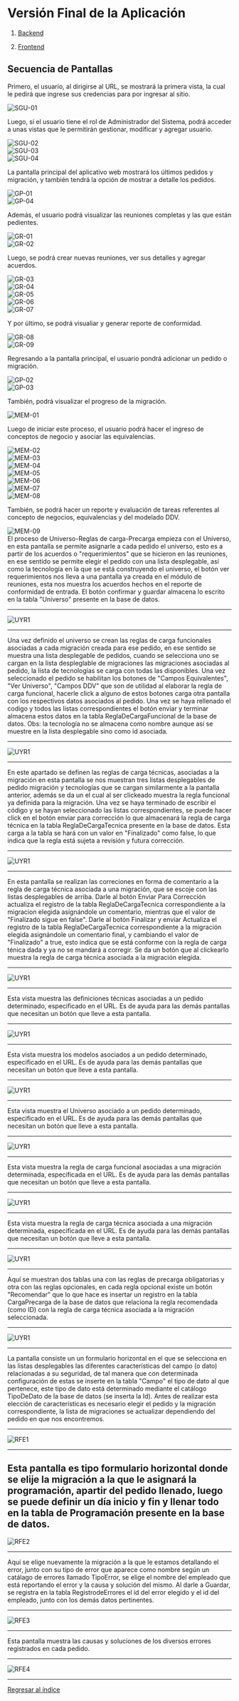 # Versión Final de la Aplicación

1. [Backend](https://github.com/fiis-bd241/grupo03/tree/main/BCP)

2. [Frontend](https://github.com/fiis-bd241/grupo03/tree/main/BCP_frontend)

## Secuencia de Pantallas

Primero, el usuario, al dirigirse al URL, se mostrará la primera vista, la cual le pedirá que ingrese sus credencias para por ingresar al sitio.

<div>
<img src=".\resources\SGU-01.jpeg" alt="SGU-01" style="width: auto; height: auto;"/>
</div>

Luego, si el usuario tiene el rol de Administrador del Sistema, podrá acceder a unas vistas que le permitirán gestionar, modificar y agregar usuario.

<div>
<img src=".\resources\SGU-02.jpeg" alt="SGU-02" style="width: auto; height: auto;"/>
</div>

<div>
<img src=".\resources\SGU-03.jpeg" alt="SGU-03" style="width: auto; height: auto;"/>
</div>

<div>
<img src=".\resources\SGU-04.jpeg" alt="SGU-04" style="width: auto; height: auto;"/>
</div>

La pantalla principal del aplicativo web mostrará los últimos pedidos y migración, y también tendrá la  opción de mostrar a detalle los pedidos.

<div>
<img src=".\resources\GP-01.jpeg" alt="GP-01" style="width: auto; height: auto;"/>
</div>

<div>
<img src=".\resources\GP-04.jpeg" alt="GP-04" style="width: auto; height: auto;"/>
</div>

Además, el usuario podrá visualizar las reuniones completas y las que están pedientes.

<div>
<img src=".\resources\GR-01.jpeg" alt="GR-01" style="width: auto; height: auto;"/>
</div>

<div>
<img src=".\resources\GR-02.jpeg" alt="GR-02" style="width: auto; height: auto;"/>
</div>

Luego, se podrá crear nuevas reuniones, ver sus detalles y agregar acuerdos.

<div>
<img src=".\resources\GR-03.jpeg" alt="GR-03" style="width: auto; height: auto;"/>
</div>

<div>
<img src=".\resources\GR-04.jpeg" alt="GR-04" style="width: auto; height: auto;"/>
</div>

<div>
<img src=".\resources\GR-05.jpeg" alt="GR-05" style="width: auto; height: auto;"/>
</div>

<div>
<img src=".\resources\GR-06.jpeg" alt="GR-06" style="width: auto; height: auto;"/>
</div>

<div>
<img src=".\resources\GR-07.jpeg" alt="GR-07" style="width: auto; height: auto;"/>
</div>

Y por último, se podrá visualiar y generar reporte de conformidad.

<div>
<img src=".\resources\GR-08.jpeg" alt="GR-08" style="width: auto; height: auto;"/>
</div>

<div>
<img src=".\resources\GR-09.jpeg" alt="GR-09" style="width: auto; height: auto;"/>
</div>

Regresando a la pantalla principal, el usuario pondrá adicionar un pedido o migración.

<div>
<img src=".\resources\GP-02.jpeg" alt="GP-02" style="width: auto; height: auto;"/>
</div>

<div>
<img src=".\resources\GP-03.jpeg" alt="GP-03" style="width: auto; height: auto;"/>
</div>

También, podrá visualizar el progreso de la migración.

<div>
<img src=".\resources\MEM-01.jpeg" alt="MEM-01" style="width: auto; height: auto;"/>
</div>

Luego de iniciar este proceso, el usuario podrá hacer el ingreso de conceptos de negocio y asociar las equivalencias.

<div>
<img src=".\resources\MEM-02.jpeg" alt="MEM-02" style="width: auto; height: auto;"/>
</div>

<div>
<img src=".\resources\MEM-03.jpeg" alt="MEM-03" style="width: auto; height: auto;"/>
</div>

<div>
<img src=".\resources\MEM-04.jpeg" alt="MEM-04" style="width: auto; height: auto;"/>
</div>

<div>
<img src=".\resources\MEM-05.jpeg" alt="MEM-05" style="width: auto; height: auto;"/>
</div>

<div>
<img src=".\resources\MEM-06.jpeg" alt="MEM-06" style="width: auto; height: auto;"/>
</div>

<div>
<img src=".\resources\MEM-07.jpeg" alt="MEM-07" style="width: auto; height: auto;"/>
</div>

<div>
<img src=".\resources\MEM-08.jpeg" alt="MEM-08" style="width: auto; height: auto;"/>
</div>

También, se podrá hacer un reporte y evaluación de tareas referentes al concepto de negocios, equivalencias y del modelado DDV.
<div>
<img src=".\resources\MEM-09.jpeg" alt="MEM-09" style="width: auto; height: auto;"/>
</div>
El proceso de Universo-Reglas de carga-Precarga empieza con el Universo, en esta pantalla se permite asignarle a cada pedido el universo, esto es a partir de los acuerdos o "requerimientos" que se hicieron en las reuniones, en ese sentido se permite elegir el pedido con una lista desplegable, así como la tecnología en la que se está construyendo el universo, el botón ver requerimientos nos lleva a una pantalla ya creada en el módulo de reuniones, esta nos muestra los acuerdos hechos en el reporte de conformidad de entrada.
El botón confirmar y guardar almacena lo escrito en la tabla "Universo" presente en la base de datos.

-----------------------------------------------------------------------------------
<div>
<img src=".\resources\V1_UYR.png" alt="UYR1" style="width: auto; height: auto;"/>
</div>

-----------------------------------------------------------------------------------
Una vez definido el universo se crean las reglas de carga funcionales asociadas a cada migración creada para ese pedido, en ese sentido se muestra una lista desplegable de pedidos, cuando se selecciona uno se cargan en la lista despleglable de migraciones las migraciones asociadas al pedido, la lista de tecnologías se carga con todas las disponibles. 
Una vez seleccionado el pedido se habilitan los botones de "Campos Equivalentes", "Ver Universo", "Campos DDV" que son de utilidad al elaborar la regla de carga funcional, hacerle click a alguno de estos botones carga otra pantalla con los respectivos datos asociados al pedido.
Una vez se haya rellenado el codigo y todos las listas correspondientes el botón enviar y terminar almacena estos datos en la tabla ReglaDeCargaFuncional de la base de datos.
Obs: la tecnología no se almacena como nombre aunque así se muestre en la lista desplegable sino como id asociada.

-----------------------------------------------------------------------------------
<div>
<img src=".\resources\V3_UYR.png" alt="UYR1" style="width: auto; height: auto;"/>
</div>

-----------------------------------------------------------------------------------
En este apartado se definen las reglas de carga técnicas, asociadas a la migración en esta pantalla se nos muestran tres listas desplegables de pedido migración y tecnologías que se cargan similarmente a la pantalla anterior, además se da un el cual al ser clickeado muestra la regla funcional ya definida para la migración.
Una vez se haya terminado de escribir el código y se hayan seleccionado las listas correspondientes, se puede hacer click en el botón enviar para corrección lo que almacenará la regla de carga técnica en la tabla ReglaDeCargaTecnica presente en la base de datos. 
Esta carga a la tabla se hará con un valor en "Finalizado" como false, lo que indica que la regla está sujeta a revisión y futura corrección.

-----------------------------------------------------------------------------------
<div>
<img src=".\resources\V4_UYR.png" alt="UYR1" style="width: auto; height: auto;"/>
</div>

-----------------------------------------------------------------------------------
En esta pantalla se realizan las correciones en forma de comentario a la regla de carga técnica asociada a una migración, que se escoje con las listas desplegables de arriba.
Darle al botón Enviar Para Corrección actualiza el registro de la tabla ReglaDeCargaTecnica correspondiente a la migracion elegida asignándole un comentario, mientras que el valor de "Finalizado sigue en false".
Darle al botón Finalizar y enviar Actualiza el registro de la tabla ReglaDeCargaTecnica correspondiente a la migración elegida asignándole un comentario final, y cambiando el valor de "Finalizado" a true, esto indica que se está conforme con la regla de carga ténica dada y ya no se mandará a corregir.
Se da un botón que al clickearlo muestra la regla de carga técnica asociada a la migración elegida.

-----------------------------------------------------------------------------------
<div>
<img src=".\resources\V5_UYR.png" alt="UYR1" style="width: auto; height: auto;"/>
</div>

-----------------------------------------------------------------------------------
Esta vista muestra las definiciones técnicas asociadas a un pedido determinado, especificado en el URL.
Es de ayuda para las demás pantallas que necesitan un botón que lleve a esta pantalla.

-----------------------------------------------------------------------------------
<div>
<img src=".\resources\V6_UYR.png" alt="UYR1" style="width: auto; height: auto;"/>
</div>

-----------------------------------------------------------------------------------
Esta vista muestra los modelos asociados a un pedido determinado, especificado en el URL.
Es de ayuda para las demás pantallas que necesitan un botón que lleve a esta pantalla.

-----------------------------------------------------------------------------------
<div>
<img src=".\resources\V7_UYR.png" alt="UYR1" style="width: auto; height: auto;"/>
</div>

-----------------------------------------------------------------------------------
Esta vista muestra el Universo asociado a un pedido determinado, especificado en el URL.
Es de ayuda para las demás pantallas que necesitan un botón que lleve a esta pantalla.

-----------------------------------------------------------------------------------
<div>
<img src=".\resources\V8_UYR.png" alt="UYR1" style="width: auto; height: auto;"/>
</div>

-----------------------------------------------------------------------------------
Esta vista muestra la regla de carga funcional asociadas a una migración determinada, especificada en el URL.
Es de ayuda para las demás pantallas que necesitan un botón que lleve a esta pantalla.

-----------------------------------------------------------------------------------
<div>
<img src=".\resources\V9_UYR.png" alt="UYR1" style="width: auto; height: auto;"/>
</div>

-----------------------------------------------------------------------------------

Esta vista muestra la regla de carga técnica asociada a una migración determinada, especificada en el URL.
Es de ayuda para las demás pantallas que necesitan un botón que lleve a esta pantalla.

-----------------------------------------------------------------------------------
<div>
<img src=".\resources\V10_UYR.png" alt="UYR1" style="width: auto; height: auto;"/>
</div>

-----------------------------------------------------------------------------------
Aquí se muestran dos tablas una con las reglas de precarga obligatorias y otra con las reglas opcionales, en cada regla opcional existe un botón "Recomendar" que lo que hace es insertar un registro en la tabla CargaPrecarga de la base de datos que relaciona la regla recomendada (como ID) con la regla de carga técnica asociada a la migración seleccionada.

-----------------------------------------------------------------------------------
<div>
<img src=".\resources\V2_UYR.png" alt="UYR1" style="width: auto; height: auto;"/>
</div>

-----------------------------------------------------------------------------------

La pantalla consiste un un formulario horizontal en el que se selecciona en las listas desplegables las diferentes características del campo (o dato) relacionadas a su seguridad, de tal manera que con determinada configuración de estas se inserte en la tabla "Campo" el tipo de dato al que pertenece, este tipo de dato está determinado mediante el catálogo TipoDeDato de la base de datos (se inserta la Id).
Antes de realizar esta elección de características es necesario elegir el pedido y la migración correspondiente, la lista de migraciones se actualizar dependiendo del pedido en que nos encontremos.

-----------------------------------------------------------------------------------
<div>
<img src=".\resources\V1-RFE.jpeg" alt="RFE1" style="width: auto; height: auto;"/>
</div>

-----------------------------------------------------------------------------------
Esta pantalla es tipo formulario horizontal donde se elije la migración a la que le asignará la programación, apartir del pedido llenado, luego se puede definir un día inicio y fin y llenar todo en la tabla de Programación presente en la base de datos.
-----------------------------------------------------------------------------------
<div>
<img src=".\resources\V2-RFE.jpeg" alt="RFE2" style="width: auto; height: auto;"/>
</div>

-----------------------------------------------------------------------------------
Aquí se elige nuevamente la migración a la que le estamos detallando el error, junto con su tipo de error que aparece como nombre según un catálago de errores llamado TipoError, se elige el nombre del empleado que está reportando el error y la causa y solución del mismo.
Al darle a Guardar, se registra en la tabla RegistrodeErrores el id del error elegido y el id del empleado, junto con los demás datos pertinentes.

-----------------------------------------------------------------------------------
<div>
<img src=".\resources\V3-RFE.jpeg" alt="RFE3" style="width: auto; height: auto;"/>
</div>

-----------------------------------------------------------------------------------
Esta pantalla muestra las causas y soluciones de los diversos errores registrados en cada pedido.

-----------------------------------------------------------------------------------
<div>
<img src=".\resources\V4-RFE.jpeg" alt="RFE4" style="width: auto; height: auto;"/>
</div>

-----------------------------------------------------------------------------------
[Regresar al índice](Indice.md)
